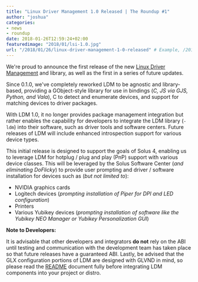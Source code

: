 ```yaml
---
title: "Linux Driver Management 1.0 Released | The Roundup #1"
author: "joshua"
categories:
- news
- roundup
date: 2018-01-26T12:59:24+02:00
featuredimage: "2018/01/lsi-1.0.jpg"
url: "/2018/01/26/linux-driver-management-1-0-released" # Example, /2017/01/18/adopting-flatpak-to-reassemble-third-party-applications
---
```


We're proud to announce the first release of the new [Linux Driver Management](https://github.com/solus-project/linux-driver-management) and library, as well as the first in a series of future updates.

Since 0.1.0, we've completely reworked LDM to be agnostic and library-based, providing a GObject-style library for use in bindings (*C, JS via GJS, Python, and Vala*), C to detect and enumerate devices, and support for matching devices to driver packages.

With LDM 1.0, it no longer provides package management integration but rather enables the capability for developers to integrate the LDM library (`-ldm`) into their software, such as driver tools and software centers. Future releases of LDM will include enhanced introspection support for various device types.

This initial release is designed to support the goals of Solus 4, enabling us to leverage LDM for hotplug / plug and play (PnP) support with various device classes. This will be leveraged by the Solus Software Center (*and eliminating DoFlicky*) to provide user prompting and driver / software installation for devices such as (*but not limited to*):

- NVIDIA graphics cards
- Logitech devices (*prompting installation of Piper for DPI and LED configuration*)
- Printers
- Various Yubikey devices (*prompting installation of software like the Yubikey NEO Manager or Yubikey Personalization GUI*)

**Note to Developers:**

It is advisable that other developers and integrators **do not** rely on the ABI until testing and communication with the development team has taken place so that future releases have a guaranteed ABI. Lastly, be advised that the GLX configuration portions of LDM are designed with GLVND in mind, so please read the [README](https://github.com/solus-project/linux-driver-management) document fully before integrating LDM components into your project or distro.